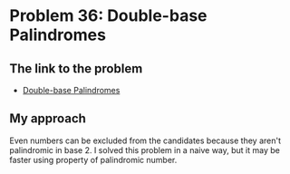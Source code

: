 # Problem 36: Double-base Palindromes

## The link to the problem

- [Double-base Palindromes](https://projecteuler.net/problem=36)

## My approach

Even numbers can be excluded from the candidates because they aren't palindromic in base $2$.
I solved this problem in a naive way, but it may be faster using property of palindromic number.
